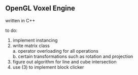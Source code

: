 ## OpenGL Voxel Engine
written in C++

to do:
1. implement instancing
2. write matrix class <br />
	a. operator overloading for all operations <br />
	b. certain transformations such as rotation and projection
3. figure out algorithm for line and cube intersection
4. use (3) to implement block clicker
